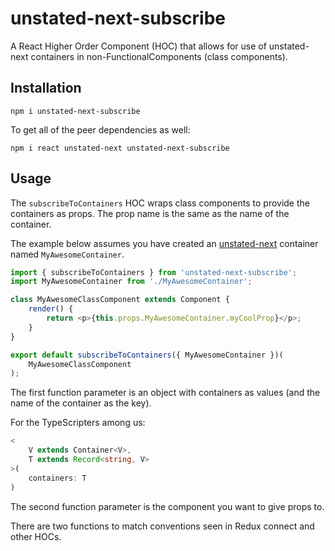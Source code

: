 # unstated-next-subscribe

A React Higher Order Component (HOC) that allows for use of unstated-next containers in non-FunctionalComponents (class components).

## Installation

`npm i unstated-next-subscribe`

To get all of the peer dependencies as well:

`npm i react unstated-next unstated-next-subscribe`

## Usage

The `subscribeToContainers` HOC wraps class components to provide the containers as props. The prop name is the same as the name of the container.

The example below assumes you have created an [unstated-next](https://github.com/jamiebuilds/unstated-next) container named `MyAwesomeContainer`.

```typescript
import { subscribeToContainers } from 'unstated-next-subscribe';
import MyAwesomeContainer from './MyAwesomeContainer';

class MyAwesomeClassComponent extends Component {
    render() {
        return <p>{this.props.MyAwesomeContainer.myCoolProp}</p>;
    }
}

export default subscribeToContainers({ MyAwesomeContainer })(
    MyAwesomeClassComponent
);
```

The first function parameter is an object with containers as values (and the name of the container as the key).

For the TypeScripters among us:

```typescript
<
    V extends Container<V>,
    T extends Record<string, V>
>(
    containers: T
)
```

The second function parameter is the component you want to give props to.

There are two functions to match conventions seen in Redux connect and other HOCs.
